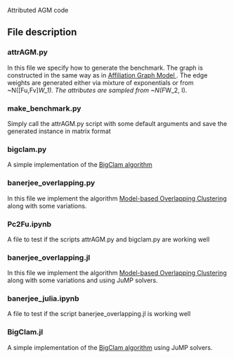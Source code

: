 Attributed AGM code

## File description
### attrAGM.py
In this file we specify how to generate the benchmark. The graph is constructed in the same way as in
<a href="https://github.com/FelipeSchreiber/snap"> Affiliation Graph Model </a>. The edge weights are generated either via mixture of exponentials or from ~N([Fu,Fv]*W_1). The attributes are sampled from ~N(F*W_2, I).

### make_benchmark.py
Simply call the attrAGM.py script with some default arguments and save the generated instance in matrix format

### bigclam.py
A simple implementation of the <a href="http://i.stanford.edu/~crucis/pubs/paper-nmfagm.pdf">BigClam algorithm</a>

### banerjee_overlapping.py
In this file we implement the algorithm <a href="file:///home/felipe/Downloads/banerjee05overlapping.pdf">Model-based Overlapping Clustering</a> along with some variations.

### Pc2Fu.ipynb
A file to test if the scripts attrAGM.py and bigclam.py are working well

### banerjee_overlapping.jl
In this file we implement the algorithm <a href="file:///home/felipe/Downloads/banerjee05overlapping.pdf">Model-based Overlapping Clustering</a> along with some variations and using JuMP solvers.

### banerjee_julia.ipynb
A file to test if the script banerjee_overlapping.jl is working well

### BigClam.jl
A simple implementation of the <a href="http://i.stanford.edu/~crucis/pubs/paper-nmfagm.pdf">BigClam algorithm</a> using JuMP solvers.
